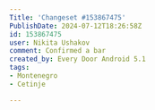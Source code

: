 ```yaml
---
Title: 'Changeset #153867475'
PublishDate: 2024-07-12T18:26:58Z
id: 153867475
user: Nikita Ushakov
comment: Confirmed a bar
created_by: Every Door Android 5.1
tags:
- Montenegro
- Cetinje

---
```


